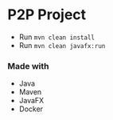 # P2P Project

* Run `mvn clean install`
* Run `mvn clean javafx:run`

### Made with
* Java
* Maven
* JavaFX
* Docker